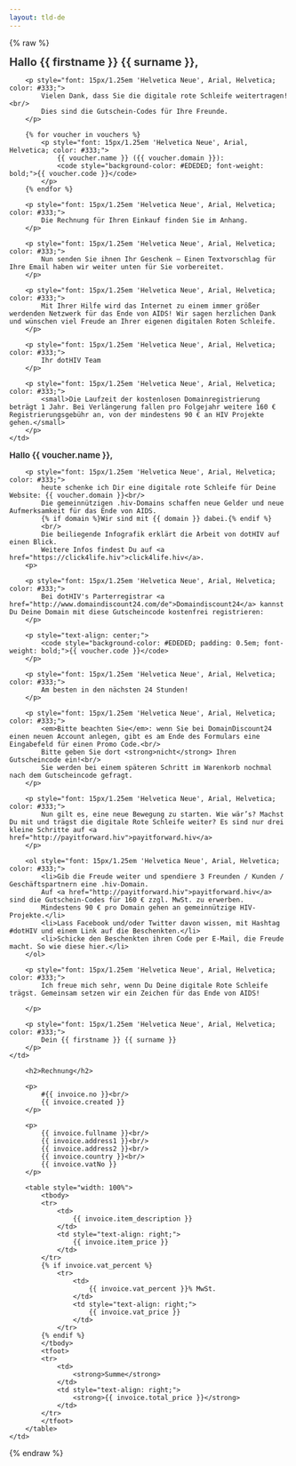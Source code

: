 ```yaml
---
layout: tld-de
---
```


{% raw %}
<tr width="100%">
    <td valign="top" align="left" style="background:#fff; padding: 40px;">
        <h1 style="font-size: 20px; margin: 0; color: #333;">
            Hallo {{ firstname }} {{ surname }},</h1>
            
        <p style="font: 15px/1.25em 'Helvetica Neue', Arial, Helvetica; color: #333;">
            Vielen Dank, dass Sie die digitale rote Schleife weitertragen!<br/>
            Dies sind die Gutschein-Codes für Ihre Freunde.
        </p>
            
        {% for voucher in vouchers %}
            <p style="font: 15px/1.25em 'Helvetica Neue', Arial, Helvetica; color: #333;">
                {{ voucher.name }} ({{ voucher.domain }}): 
                <code style="background-color: #EDEDED; font-weight: bold;">{{ voucher.code }}</code>
            </p>
        {% endfor %}
        
        <p style="font: 15px/1.25em 'Helvetica Neue', Arial, Helvetica; color: #333;">
            Die Rechnung für Ihren Einkauf finden Sie im Anhang.
        </p>
        
        <p style="font: 15px/1.25em 'Helvetica Neue', Arial, Helvetica; color: #333;">
            Nun senden Sie ihnen Ihr Geschenk – Einen Textvorschlag für Ihre Email haben wir weiter unten für Sie vorbereitet.
        </p>
        
        <p style="font: 15px/1.25em 'Helvetica Neue', Arial, Helvetica; color: #333;">
            Mit Ihrer Hilfe wird das Internet zu einem immer größer werdenden Netzwerk für das Ende von AIDS! Wir sagen herzlichen Dank und wünschen viel Freude an Ihrer eigenen digitalen Roten Schleife.
        </p>
        
        <p style="font: 15px/1.25em 'Helvetica Neue', Arial, Helvetica; color: #333;">
            Ihr dotHIV Team
        </p>
        
        <p style="font: 15px/1.25em 'Helvetica Neue', Arial, Helvetica; color: #333;">
            <small>Die Laufzeit der kostenlosen Domainregistrierung beträgt 1 Jahr. Bei Verlängerung fallen pro Folgejahr weitere 160 € Registrierungsgebühr an, von der mindestens 90 € an HIV Projekte gehen.</small>
        </p>
    </td>
</tr>
<!-- {% for voucher in vouchers %} -->
<tr width="100%">
    <td valign="top" align="left" style="background:#fafafa; padding: 40px;">
        <h1 style="font-size: 15px; margin: 0; color: #333;">
            Hallo {{ voucher.name }},</h1>
        
        <p style="font: 15px/1.25em 'Helvetica Neue', Arial, Helvetica; color: #333;">
            heute schenke ich Dir eine digitale rote Schleife für Deine Website: {{ voucher.domain }}<br/>
            Die gemeinnützigen .hiv-Domains schaffen neue Gelder und neue Aufmerksamkeit für das Ende von AIDS. 
            {% if domain %}Wir sind mit {{ domain }} dabei.{% endif %}
            <br/>
            Die beiliegende Infografik erklärt die Arbeit von dotHIV auf einen Blick. 
            Weitere Infos findest Du auf <a href="https://click4life.hiv">click4life.hiv</a>.
        <p>
                    
        <p style="font: 15px/1.25em 'Helvetica Neue', Arial, Helvetica; color: #333;">
            Bei dotHIV's Parterregistrar <a href="http://www.domaindiscount24.com/de">Domaindiscount24</a> kannst Du Deine Domain mit diese Gutscheincode kostenfrei registrieren:
        </p>
        
        <p style="text-align: center;">
            <code style="background-color: #EDEDED; padding: 0.5em; font-weight: bold;">{{ voucher.code }}</code>
        </p>
        
        <p style="font: 15px/1.25em 'Helvetica Neue', Arial, Helvetica; color: #333;">
            Am besten in den nächsten 24 Stunden!
        </p>
              
        <p style="font: 15px/1.25em 'Helvetica Neue', Arial, Helvetica; color: #333;">
            <em>Bitte beachten Sie</em>: wenn Sie bei DomainDiscount24 einen neuen Account anlegen, gibt es am Ende des Formulars eine Eingabefeld für einen Promo Code.<br/>
            Bitte geben Sie dort <strong>nicht</strong> Ihren Gutscheincode ein!<br/>
            Sie werden bei einem späteren Schritt im Warenkorb nochmal nach dem Gutscheincode gefragt.
        </p>
        
        <p style="font: 15px/1.25em 'Helvetica Neue', Arial, Helvetica; color: #333;">
            Nun gilt es, eine neue Bewegung zu starten. Wie wär’s? Machst Du mit und trägst die digitale Rote Schleife weiter? Es sind nur drei kleine Schritte auf <a href="http://payitforward.hiv">payitforward.hiv</a>
        </p>
        
        <ol style="font: 15px/1.25em 'Helvetica Neue', Arial, Helvetica; color: #333;">
            <li>Gib die Freude weiter und spendiere 3 Freunden / Kunden / Geschäftspartnern eine .hiv-Domain. 
            Auf <a href="http://payitforward.hiv">payitforward.hiv</a> sind die Gutschein-Codes für 160 € zzgl. MwSt. zu erwerben. 
            Mindestens 90 € pro Domain gehen an gemeinnützige HIV-Projekte.</li>
            <li>Lass Facebook und/oder Twitter davon wissen, mit Hashtag #dotHIV und einem Link auf die Beschenkten.</li>
            <li>Schicke den Beschenkten ihren Code per E-Mail, die Freude macht. So wie diese hier.</li>
        </ol>
                
        <p style="font: 15px/1.25em 'Helvetica Neue', Arial, Helvetica; color: #333;">
            Ich freue mich sehr, wenn Du Deine digitale Rote Schleife trägst. Gemeinsam setzen wir ein Zeichen für das Ende von AIDS!

        </p>
        
        <p style="font: 15px/1.25em 'Helvetica Neue', Arial, Helvetica; color: #333;">
            Dein {{ firstname }} {{ surname }}
        </p>
    </td>
</tr>
<!-- {% endfor %} -->
<tr width="100%">
    <td valign="top" align="left" style="background:#fff; padding: 40px;">
            
        <h2>Rechnung</h2>
        
        <p>
            #{{ invoice.no }}<br/>
            {{ invoice.created }}
        </p>
        
        <p>
            {{ invoice.fullname }}<br/>
            {{ invoice.address1 }}<br/>
            {{ invoice.address2 }}<br/>
            {{ invoice.country }}<br/>
            {{ invoice.vatNo }}
        </p>
        
        <table style="width: 100%">
            <tbody>
            <tr>
                <td>
                    {{ invoice.item_description }}
                </td>
                <td style="text-align: right;">
                    {{ invoice.item_price }}
                </td>
            </tr>
            {% if invoice.vat_percent %}
                <tr>
                    <td>
                        {{ invoice.vat_percent }}% MwSt.
                    </td>
                    <td style="text-align: right;">
                        {{ invoice.vat_price }}
                    </td>
                </tr>
            {% endif %} 
            </tbody>
            <tfoot>
            <tr>
                <td>
                    <strong>Summe</strong>
                </td>
                <td style="text-align: right;">
                    <strong>{{ invoice.total_price }}</strong>
                </td>
            </tr>
            </tfoot>
        </table>
    </td>
</tr>
{% endraw %}

